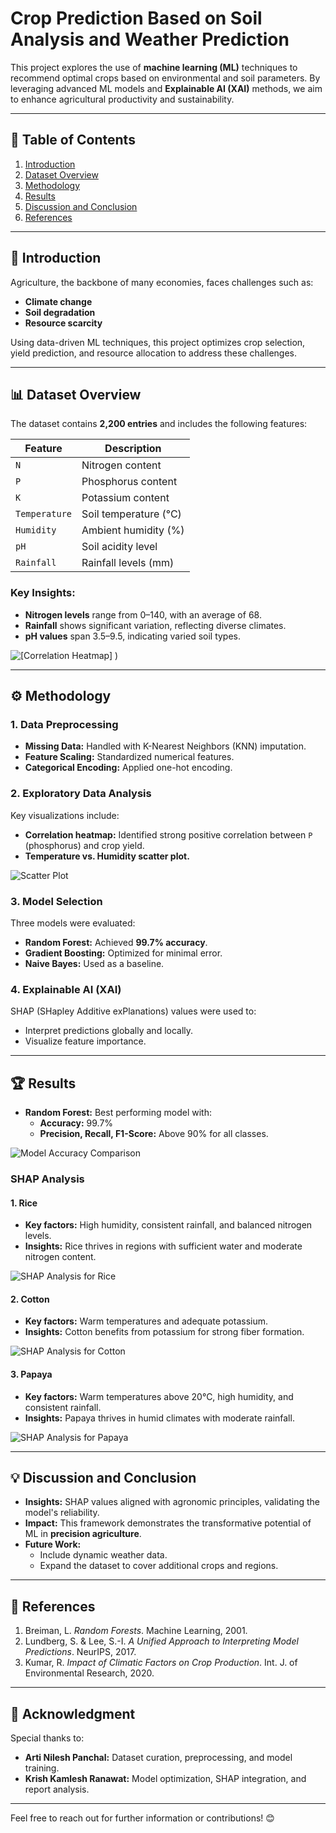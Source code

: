 # Crop Prediction Based on Soil Analysis and Weather Prediction

This project explores the use of **machine learning (ML)** techniques to recommend optimal crops based on environmental and soil parameters. By leveraging advanced ML models and **Explainable AI (XAI)** methods, we aim to enhance agricultural productivity and sustainability.

---

## 📖 Table of Contents
1. [Introduction](#introduction)
2. [Dataset Overview](#dataset-overview)
3. [Methodology](#methodology)
4. [Results](#results)
5. [Discussion and Conclusion](#discussion-and-conclusion)
6. [References](#references)

---

## 🧐 Introduction
Agriculture, the backbone of many economies, faces challenges such as:
- **Climate change**
- **Soil degradation**
- **Resource scarcity**

Using data-driven ML techniques, this project optimizes crop selection, yield prediction, and resource allocation to address these challenges.

---

## 📊 Dataset Overview
The dataset contains **2,200 entries** and includes the following features:

| Feature      | Description                   |
|--------------|-------------------------------|
| `N`          | Nitrogen content              |
| `P`          | Phosphorus content           |
| `K`          | Potassium content            |
| `Temperature`| Soil temperature (°C)       |
| `Humidity`   | Ambient humidity (%)        |
| `pH`         | Soil acidity level           |
| `Rainfall`   | Rainfall levels (mm)         |

### Key Insights:
- **Nitrogen levels** range from 0–140, with an average of 68.
- **Rainfall** shows significant variation, reflecting diverse climates.
- **pH values** span 3.5–9.5, indicating varied soil types.

![[Correlation Heatmap]](https://github.com/user-attachments/assets/05715856-a686-4ced-bd8b-80af7d858168)
) <!-- Replace with your heatmap URL -->

---

## ⚙️ Methodology

### 1. **Data Preprocessing**
- **Missing Data:** Handled with K-Nearest Neighbors (KNN) imputation.
- **Feature Scaling:** Standardized numerical features.
- **Categorical Encoding:** Applied one-hot encoding.

### 2. **Exploratory Data Analysis**
Key visualizations include:
- **Correlation heatmap:** Identified strong positive correlation between `P` (phosphorus) and crop yield.
- **Temperature vs. Humidity scatter plot.**

![Scatter Plot](![download](https://github.com/user-attachments/assets/55a93544-db7e-412f-9662-5c41b6676538)
) <!-- Replace with your scatter plot URL -->

### 3. **Model Selection**
Three models were evaluated:
- **Random Forest:** Achieved **99.7% accuracy**.
- **Gradient Boosting:** Optimized for minimal error.
- **Naive Bayes:** Used as a baseline.

### 4. **Explainable AI (XAI)**
SHAP (SHapley Additive exPlanations) values were used to:
- Interpret predictions globally and locally.
- Visualize feature importance.

---

## 🏆 Results
- **Random Forest:** Best performing model with:
  - **Accuracy:** 99.7%
  - **Precision, Recall, F1-Score:** Above 90% for all classes.
  
![Model Accuracy Comparison](![image](https://github.com/user-attachments/assets/905a0746-c27f-4cf8-bd7f-1e9f59f1dbc8)
) <!-- Replace with your accuracy comparison chart -->

### SHAP Analysis

#### 1. **Rice**
- **Key factors:** High humidity, consistent rainfall, and balanced nitrogen levels.
- **Insights:** Rice thrives in regions with sufficient water and moderate nitrogen content.
  
![SHAP Analysis for Rice](![image](https://github.com/user-attachments/assets/f927bf49-d12c-46cb-b364-70f20e0f4ac2)
) <!-- Replace with your SHAP image for rice -->

#### 2. **Cotton**
- **Key factors:** Warm temperatures and adequate potassium.
- **Insights:** Cotton benefits from potassium for strong fiber formation.
  
![SHAP Analysis for Cotton](![image](https://github.com/user-attachments/assets/427f98ae-7e73-4212-8047-59477a1d4f31)
) <!-- Replace with your SHAP image for cotton -->

#### 3. **Papaya**
- **Key factors:** Warm temperatures above 20°C, high humidity, and consistent rainfall.
- **Insights:** Papaya thrives in humid climates with moderate rainfall.
  
![SHAP Analysis for Papaya](![image](https://github.com/user-attachments/assets/d4bb1969-468c-47e8-8a26-0e7b488f584b)
) <!-- Replace with your SHAP image for papaya -->

---

## 💡 Discussion and Conclusion
- **Insights:** SHAP values aligned with agronomic principles, validating the model's reliability.
- **Impact:** This framework demonstrates the transformative potential of ML in **precision agriculture**.
- **Future Work:**
  - Include dynamic weather data.
  - Expand the dataset to cover additional crops and regions.

---

## 🔗 References
1. Breiman, L. *Random Forests*. Machine Learning, 2001.
2. Lundberg, S. & Lee, S.-I. *A Unified Approach to Interpreting Model Predictions*. NeurIPS, 2017.
3. Kumar, R. *Impact of Climatic Factors on Crop Production*. Int. J. of Environmental Research, 2020.

---

## 🎉 Acknowledgment
Special thanks to:
- **Arti Nilesh Panchal:** Dataset curation, preprocessing, and model training.
- **Krish Kamlesh Ranawat:** Model optimization, SHAP integration, and report analysis.

---

Feel free to reach out for further information or contributions! 😊
